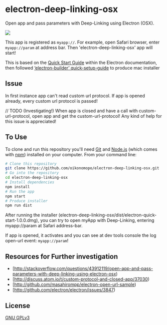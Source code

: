 # electron-deep-linking-osx


Open app and pass parameters with Deep-Linking using Electron (OSX).

![](https://github.com/oikonomopo/electron-deep-linking-osx/blob/master/electron-deeplinking-osx-example.gif)

This app is registered as ```myapp://```. For example, open Safari browser, enter ```myapp://param``` at address bar. Then 'electron-deep-linking-osx' app will start!

This is based on the [Quick Start Guide](http://electron.atom.io/docs/tutorial/quick-start) within the Electron documentation, then followed [‘electron-builder’ quick-setup-guide](https://github.com/electron-userland/electron-builder#quick-setup-guide) to produce mac installer

## Issue

In first instance app can't read custom url protocol. If app is opened already, every custom url protocol is passed! 

// TODO (Investigating!)
When app is closed and have a call with custom-url-protocol, open app and get the custom-url-protocol!
Any kind of help for this issue is appreciated!

## To Use

To clone and run this repository you'll need [Git](https://git-scm.com) and [Node.js](https://nodejs.org/en/download/) (which comes with [npm](http://npmjs.com)) installed on your computer. From your command line:

```bash
# Clone this repository
git clone https://github.com/oikonomopo/electron-deep-linking-osx.git
# Go into the repository
cd electron-deep-linking-osx
# Install dependencies
npm install
# Run the app
npm start
# Produce installer
npm run dist
```
After running the installer (electron-deep-linking-osx/dist/electron-quick-start-1.0.0.dmg), you can try to open myApp with Deep-Linking, entering myapp://param at Safari address-bar.

If app is opened, it activates and you can see at dev tools console the log open-url event: ```myapp://param```!

## Resources for Further investigation

- [http://stackoverflow.com/questions/43912119/open-app-and-pass-parameters-with-deep-linking-using-electron-osx)
- [http://discuss.atom.io/t/custom-protocol-and-closed-app/37030)
- [http://github.com/masahirompp/electron-open-url-sample)
- [http://github.com/electron/electron/issues/3847)


## License

[GNU GPLv3](LICENSE.md)
